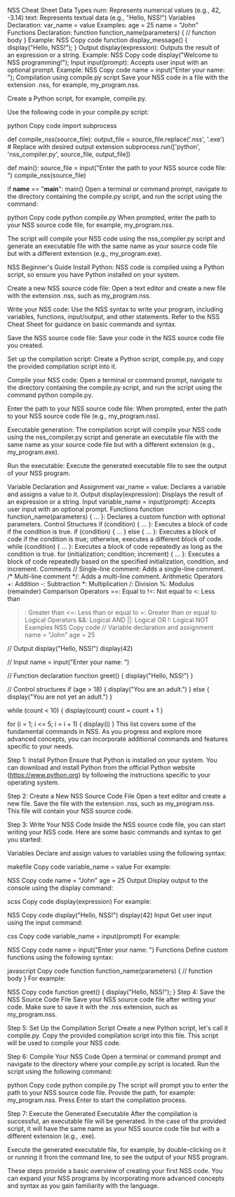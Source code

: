NSS Cheat Sheet
Data Types
num: Represents numerical values (e.g., 42, -3.14)
text: Represents textual data (e.g., "Hello, NSS!")
Variables
Declaration: var_name = value
Examples:
age = 25
name = "John"
Functions
Declaration: function function_name(parameters) {
// function body
}
Example:
NSS
Copy code
function display_message() {
    display("Hello, NSS!");
}
Output
display(expression): Outputs the result of an expression or a string.
Example:
NSS
Copy code
display("Welcome to NSS programming!");
Input
input(prompt): Accepts user input with an optional prompt.
Example:
NSS
Copy code
name = input("Enter your name: ");
Compilation using compile.py script
Save your NSS code in a file with the extension .nss, for example, my_program.nss.

Create a Python script, for example, compile.py.

Use the following code in your compile.py script:

python
Copy code
import subprocess

def compile_nss(source_file):
    output_file = source_file.replace('.nss', '.exe')  # Replace with desired output extension
    subprocess.run(['python', 'nss_compiler.py', source_file, output_file])

def main():
    source_file = input("Enter the path to your NSS source code file: ")
    compile_nss(source_file)

if __name__ == "__main__":
    main()
Open a terminal or command prompt, navigate to the directory containing the compile.py script, and run the script using the command:

python
Copy code
python compile.py
When prompted, enter the path to your NSS source code file, for example, my_program.nss.

The script will compile your NSS code using the nss_compiler.py script and generate an executable file with the same name as your source code file but with a different extension (e.g., my_program.exe).

NSS Beginner's Guide
Install Python: NSS code is compiled using a Python script, so ensure you have Python installed on your system.

Create a new NSS source code file: Open a text editor and create a new file with the extension .nss, such as my_program.nss.

Write your NSS code: Use the NSS syntax to write your program, including variables, functions, input/output, and other statements. Refer to the NSS Cheat Sheet for guidance on basic commands and syntax.

Save the NSS source code file: Save your code in the NSS source code file you created.

Set up the compilation script: Create a Python script, compile.py, and copy the provided compilation script into it.

Compile your NSS code: Open a terminal or command prompt, navigate to the directory containing the compile.py script, and run the script using the command python compile.py.

Enter the path to your NSS source code file: When prompted, enter the path to your NSS source code file (e.g., my_program.nss).

Executable generation: The compilation script will compile your NSS code using the nss_compiler.py script and generate an executable file with the same name as your source code file but with a different extension (e.g., my_program.exe).

Run the executable: Execute the generated executable file to see the output of your NSS program.

Variable Declaration and Assignment
var_name = value: Declares a variable and assigns a value to it.
Output
display(expression): Displays the result of an expression or a string.
Input
variable_name = input(prompt): Accepts user input with an optional prompt.
Functions
function function_name(parameters) { ... }: Declares a custom function with optional parameters.
Control Structures
if (condition) { ... }: Executes a block of code if the condition is true.
if (condition) { ... } else { ... }: Executes a block of code if the condition is true; otherwise, executes a different block of code.
while (condition) { ... }: Executes a block of code repeatedly as long as the condition is true.
for (initialization; condition; increment) { ... }: Executes a block of code repeatedly based on the specified initialization, condition, and increment.
Comments
// Single-line comment: Adds a single-line comment.
/* Multi-line comment */: Adds a multi-line comment.
Arithmetic Operators
+: Addition
-: Subtraction
*: Multiplication
/: Division
%: Modulus (remainder)
Comparison Operators
==: Equal to
!=: Not equal to
<: Less than
>: Greater than
<=: Less than or equal to
>=: Greater than or equal to
Logical Operators
&&: Logical AND
||: Logical OR
!: Logical NOT
Examples
NSS
Copy code
// Variable declaration and assignment
name = "John"
age = 25

// Output
display("Hello, NSS!")
display(42)

// Input
name = input("Enter your name: ")

// Function declaration
function greet() {
    display("Hello, NSS!")
}

// Control structures
if (age > 18) {
    display("You are an adult.")
} else {
    display("You are not yet an adult.")
}

while (count < 10) {
    display(count)
    count = count + 1
}

for (i = 1; i <= 5; i = i + 1) {
    display(i)
}
This list covers some of the fundamental commands in NSS. As you progress and explore more advanced concepts, you can incorporate additional commands and features specific to your needs.

Step 1: Install Python
Ensure that Python is installed on your system. You can download and install Python from the official Python website (https://www.python.org) by following the instructions specific to your operating system.

Step 2: Create a New NSS Source Code File
Open a text editor and create a new file. Save the file with the extension .nss, such as my_program.nss. This file will contain your NSS source code.

Step 3: Write Your NSS Code
Inside the NSS source code file, you can start writing your NSS code. Here are some basic commands and syntax to get you started:

Variables
Declare and assign values to variables using the following syntax:

makefile
Copy code
variable_name = value
For example:

NSS
Copy code
name = "John"
age = 25
Output
Display output to the console using the display command:

scss
Copy code
display(expression)
For example:

NSS
Copy code
display("Hello, NSS!")
display(42)
Input
Get user input using the input command:

css
Copy code
variable_name = input(prompt)
For example:

NSS
Copy code
name = input("Enter your name: ")
Functions
Define custom functions using the following syntax:

javascript
Copy code
function function_name(parameters) {
    // function body
}
For example:

NSS
Copy code
function greet() {
    display("Hello, NSS!");
}
Step 4: Save the NSS Source Code File
Save your NSS source code file after writing your code. Make sure to save it with the .nss extension, such as my_program.nss.

Step 5: Set Up the Compilation Script
Create a new Python script, let's call it compile.py. Copy the provided compilation script into this file. This script will be used to compile your NSS code.

Step 6: Compile Your NSS Code
Open a terminal or command prompt and navigate to the directory where your compile.py script is located. Run the script using the following command:

python
Copy code
python compile.py
The script will prompt you to enter the path to your NSS source code file. Provide the path, for example: my_program.nss. Press Enter to start the compilation process.

Step 7: Execute the Generated Executable
After the compilation is successful, an executable file will be generated. In the case of the provided script, it will have the same name as your NSS source code file but with a different extension (e.g., .exe).

Execute the generated executable file, for example, by double-clicking on it or running it from the command line, to see the output of your NSS program.

These steps provide a basic overview of creating your first NSS code. You can expand your NSS programs by incorporating more advanced concepts and syntax as you gain familiarity with the language.

